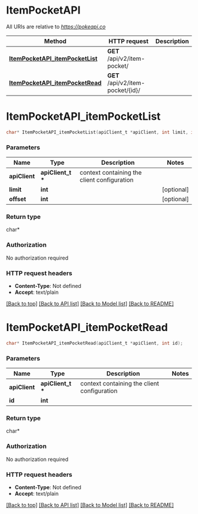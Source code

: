 # ItemPocketAPI

All URIs are relative to *https://pokeapi.co*

Method | HTTP request | Description
------------- | ------------- | -------------
[**ItemPocketAPI_itemPocketList**](ItemPocketAPI.md#ItemPocketAPI_itemPocketList) | **GET** /api/v2/item-pocket/ | 
[**ItemPocketAPI_itemPocketRead**](ItemPocketAPI.md#ItemPocketAPI_itemPocketRead) | **GET** /api/v2/item-pocket/{id}/ | 


# **ItemPocketAPI_itemPocketList**
```c
char* ItemPocketAPI_itemPocketList(apiClient_t *apiClient, int limit, int offset);
```

### Parameters
Name | Type | Description  | Notes
------------- | ------------- | ------------- | -------------
**apiClient** | **apiClient_t \*** | context containing the client configuration |
**limit** | **int** |  | [optional] 
**offset** | **int** |  | [optional] 

### Return type

char*



### Authorization

No authorization required

### HTTP request headers

 - **Content-Type**: Not defined
 - **Accept**: text/plain

[[Back to top]](#) [[Back to API list]](../README.md#documentation-for-api-endpoints) [[Back to Model list]](../README.md#documentation-for-models) [[Back to README]](../README.md)

# **ItemPocketAPI_itemPocketRead**
```c
char* ItemPocketAPI_itemPocketRead(apiClient_t *apiClient, int id);
```

### Parameters
Name | Type | Description  | Notes
------------- | ------------- | ------------- | -------------
**apiClient** | **apiClient_t \*** | context containing the client configuration |
**id** | **int** |  | 

### Return type

char*



### Authorization

No authorization required

### HTTP request headers

 - **Content-Type**: Not defined
 - **Accept**: text/plain

[[Back to top]](#) [[Back to API list]](../README.md#documentation-for-api-endpoints) [[Back to Model list]](../README.md#documentation-for-models) [[Back to README]](../README.md)

